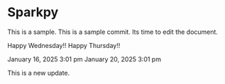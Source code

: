 # Sparkpy
This is a sample.
This is a sample commit.
Its time to edit the document.

Happy Wednesday!!
Happy Thursday!!

January 16, 2025 3:01 pm
January 20, 2025 3:01 pm

This is a new update.
